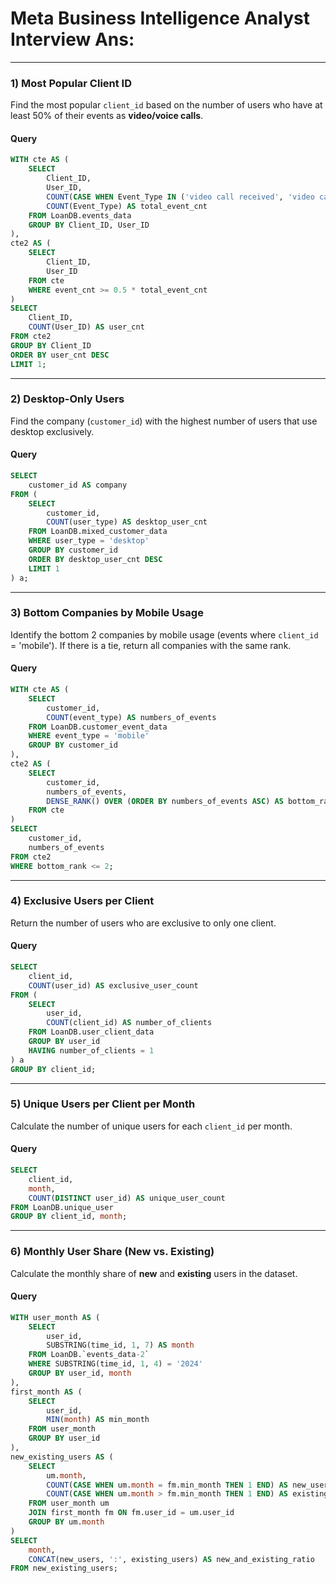 # Meta Business Intelligence Analyst Interview Ans:


---

### 1) Most Popular Client ID
Find the most popular `client_id` based on the number of users who have at least 50% of their events as **video/voice calls**.

#### Query
```sql
WITH cte AS (
    SELECT
        Client_ID,
        User_ID,
        COUNT(CASE WHEN Event_Type IN ('video call received', 'video call sent', 'voice call received', 'voice call sent') THEN 1 ELSE NULL END) AS event_cnt,
        COUNT(Event_Type) AS total_event_cnt
    FROM LoanDB.events_data
    GROUP BY Client_ID, User_ID
),
cte2 AS (
    SELECT
        Client_ID,
        User_ID
    FROM cte 
    WHERE event_cnt >= 0.5 * total_event_cnt
)
SELECT
    Client_ID,
    COUNT(User_ID) AS user_cnt
FROM cte2
GROUP BY Client_ID
ORDER BY user_cnt DESC
LIMIT 1;
```

---

### 2) Desktop-Only Users
Find the company (`customer_id`) with the highest number of users that use desktop exclusively.

#### Query
```sql
SELECT
    customer_id AS company
FROM (
    SELECT
        customer_id,
        COUNT(user_type) AS desktop_user_cnt
    FROM LoanDB.mixed_customer_data
    WHERE user_type = 'desktop'
    GROUP BY customer_id
    ORDER BY desktop_user_cnt DESC
    LIMIT 1
) a;
```

---

### 3) Bottom Companies by Mobile Usage
Identify the bottom 2 companies by mobile usage (events where `client_id` = 'mobile'). If there is a tie, return all companies with the same rank.

#### Query
```sql
WITH cte AS (
    SELECT
        customer_id,
        COUNT(event_type) AS numbers_of_events
    FROM LoanDB.customer_event_data
    WHERE event_type = 'mobile'
    GROUP BY customer_id
),
cte2 AS (
    SELECT
        customer_id,
        numbers_of_events,
        DENSE_RANK() OVER (ORDER BY numbers_of_events ASC) AS bottom_rank
    FROM cte
)
SELECT
    customer_id,
    numbers_of_events
FROM cte2
WHERE bottom_rank <= 2;
```

---

### 4) Exclusive Users per Client
Return the number of users who are exclusive to only one client.

#### Query
```sql
SELECT
    client_id,
    COUNT(user_id) AS exclusive_user_count
FROM (
    SELECT
        user_id,
        COUNT(client_id) AS number_of_clients
    FROM LoanDB.user_client_data
    GROUP BY user_id
    HAVING number_of_clients = 1
) a
GROUP BY client_id;
```

---

### 5) Unique Users per Client per Month
Calculate the number of unique users for each `client_id` per month.

#### Query
```sql
SELECT
    client_id,
    month,
    COUNT(DISTINCT user_id) AS unique_user_count
FROM LoanDB.unique_user
GROUP BY client_id, month;
```

---

### 6) Monthly User Share (New vs. Existing)
Calculate the monthly share of **new** and **existing** users in the dataset.

#### Query
```sql
WITH user_month AS (
    SELECT
        user_id,
        SUBSTRING(time_id, 1, 7) AS month
    FROM LoanDB.`events_data-2`
    WHERE SUBSTRING(time_id, 1, 4) = '2024'
    GROUP BY user_id, month
),
first_month AS (
    SELECT
        user_id,
        MIN(month) AS min_month
    FROM user_month
    GROUP BY user_id
),
new_existing_users AS (
    SELECT
        um.month,
        COUNT(CASE WHEN um.month = fm.min_month THEN 1 END) AS new_users,
        COUNT(CASE WHEN um.month > fm.min_month THEN 1 END) AS existing_users
    FROM user_month um
    JOIN first_month fm ON fm.user_id = um.user_id
    GROUP BY um.month
)
SELECT
    month,
    CONCAT(new_users, ':', existing_users) AS new_and_existing_ratio
FROM new_existing_users;
```

